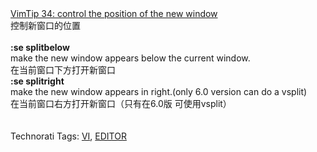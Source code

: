 <html><body><div><a href="http://vim.sourceforge.net/tip_view.php?tip_id=34">VimTip 34: control the position of the new window</a><br>控制新窗口的位置<br><br><b>:se splitbelow </b><br>make the new window appears below the current window.<br>在当前窗口下方打开新窗口<br><b>:se splitright</b><br>make the new window appears in right.(only 6.0 version can do a vsplit)<br>在当前窗口右方打开新窗口（只有在6.0版 可使用vsplit）<br><br><br>Technorati Tags: <a href="http://technorati.com/tag/VI" rel="tag">VI</a>, <a href="http://technorati.com/tag/EDITOR" rel="tag">EDITOR</a></div></body></html>